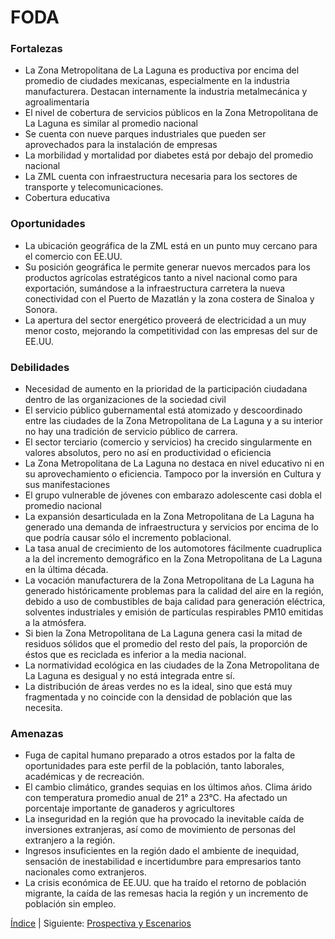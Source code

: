 
# FODA

### Fortalezas

* La Zona Metropolitana de La Laguna es productiva por encima del promedio de ciudades mexicanas, especialmente en la industria manufacturera. Destacan internamente la industria metalmecánica y agroalimentaria
* El nivel de cobertura de servicios públicos en la Zona Metropolitana de La Laguna es similar al promedio nacional
* Se cuenta con nueve parques industriales que pueden ser aprovechados para la instalación de empresas
* La morbilidad y mortalidad por diabetes está por debajo del promedio nacional
* La ZML cuenta con infraestructura necesaria para los sectores de transporte y telecomunicaciones.
* Cobertura educativa

### Oportunidades

* La ubicación geográfica de la ZML está en un punto muy cercano para el comercio con EE.UU.
* Su posición geográfica le permite generar nuevos mercados para los productos agrícolas estratégicos tanto a nivel nacional como para exportación, sumándose a la infraestructura carretera la nueva conectividad con el Puerto de Mazatlán y la zona costera de Sinaloa y Sonora.
* La apertura del sector energético proveerá de electricidad a un muy menor costo, mejorando la competitividad con las empresas del sur de EE.UU.

### Debilidades

* Necesidad de aumento en la prioridad de la participación ciudadana dentro de las organizaciones de la sociedad civil
* El servicio público gubernamental está atomizado y descoordinado entre las ciudades de la Zona Metropolitana de La Laguna y a su interior no hay una tradición de servicio público de carrera.
* El sector terciario (comercio y servicios) ha crecido singularmente en valores absolutos, pero no así en productividad o eficiencia
* La Zona Metropolitana de La Laguna no destaca en nivel educativo ni en su aprovechamiento o eficiencia. Tampoco por la inversión en Cultura y sus manifestaciones
* El grupo vulnerable de jóvenes con embarazo adolescente casi dobla el promedio nacional
* La expansión desarticulada en la Zona Metropolitana de La Laguna ha generado una demanda de infraestructura y servicios por encima de lo que podría causar sólo el incremento poblacional.
* La tasa anual de crecimiento de los automotores fácilmente cuadruplica a la del incremento demográfico en la Zona Metropolitana de La Laguna en la última década.
* La vocación manufacturera de la Zona Metropolitana de La Laguna ha generado históricamente problemas para la calidad del aire en la región, debido a uso de combustibles de baja calidad para generación eléctrica, solventes industriales y emisión de partículas respirables PM10 emitidas a la atmósfera.
* Si bien la Zona Metropolitana de La Laguna genera casi la mitad de residuos sólidos que el promedio del resto del país, la proporción de éstos que es reciclada es inferior a la media nacional.
* La normatividad ecológica en las ciudades de la Zona Metropolitana de La Laguna es desigual y no está integrada entre sí.
* La distribución de áreas verdes no es la ideal, sino que está muy fragmentada y no coincide con la densidad de población que las necesita.

### Amenazas

* Fuga de capital humano preparado a otros estados por la falta de oportunidades para este perfil de la población, tanto laborales, académicas y de recreación.
* El cambio climático, grandes sequias en los últimos años. Clima árido con temperatura promedio anual de 21° a 23°C. Ha afectado un porcentaje importante de ganaderos y agricultores
* La inseguridad en la región que ha provocado la inevitable caída de inversiones extranjeras, así como de movimiento de personas del extranjero a la región.
* Ingresos insuficientes en la región dado el ambiente de inequidad, sensación de inestabilidad e incertidumbre para empresarios tanto nacionales como extranjeros.
* La crisis económica de EE.UU. que ha traído el retorno de población migrante, la caída de las remesas hacia la región y un incremento de población sin empleo.

[Índice](indice.html) | Siguiente: [Prospectiva y Escenarios](prospectiva-escenarios.html)
